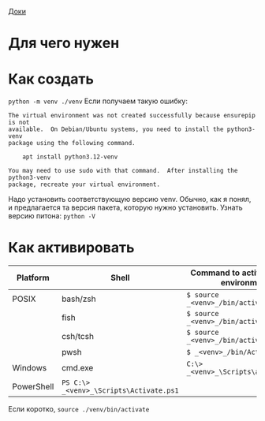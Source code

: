 [Доки](https://docs.python.org/3/library/venv.html)
# Для чего нужен
# Как создать
`python -m venv ./venv`
Если получаем такую ошибку:
```
The virtual environment was not created successfully because ensurepip is not
available.  On Debian/Ubuntu systems, you need to install the python3-venv
package using the following command.

    apt install python3.12-venv

You may need to use sudo with that command.  After installing the python3-venv
package, recreate your virtual environment.
```
Надо установить соответствующую версию venv. Обычно, как я понял, и предлагается та версия пакета, которую нужно установить.
Узнать версию питона: `python -V`
# Как активировать
| Platform   | Shell                                   | Command to activate virtual environment |
| ---------- | --------------------------------------- | --------------------------------------- |
| POSIX      | bash/zsh                                | `$ source _<venv>_/bin/activate`        |
|            | fish                                    | `$ source _<venv>_/bin/activate.fish`   |
|            | csh/tcsh                                | `$ source _<venv>_/bin/activate.csh`    |
|            | pwsh                                    | `$ _<venv>_/bin/Activate.ps1`           |
| Windows    | cmd.exe                                 | `C:\> _<venv>_\Scripts\activate.bat`    |
| PowerShell | `PS C:\> _<venv>_\Scripts\Activate.ps1` |                                         |
Если коротко, `source ./venv/bin/activate`

